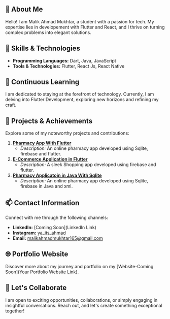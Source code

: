 ## 🌟 About Me

Hello! I am Malik Ahmad Mukhtar, a student with a passion for tech. My expertise lies in developement with Flutter and React, and I thrive on turning complex problems into elegant solutions.

## 🚀 Skills & Technologies

- **Programming Languages:** Dart, Java, JavaScript
- **Tools & Technologies:** Flutter, React Js, React Native

## 🌱 Continuous Learning

I am dedicated to staying at the forefront of technology. Currently, I am delving into Flutter Development, exploring new horizons and refining my craft.

## 🔧 Projects & Achievements

Explore some of my noteworthy projects and contributions:

1. **[Pharmacy App With Flutter](https://github.com/malikahmadmukhtar/Flutter-pharmacy-app-using-firebase-and-sqlite)**
   - *Description:* An online pharmacy app developed using Sqlite, firebase and flutter.
2. **[E-Commerce Application in Flutter](Link)**
   - *Description:* A sleek Shopping app developed using firebase and flutter.
3. **[Pharmacy Applicatoin in Java With Sqlite](Link)**
   - *Description:* An online pharmacy app developed using Sqlite, firebase in Java and xml.

## 📫 Contact Information

Connect with me through the following channels:

- **LinkedIn:** [Coming Soon](LinkedIn Link)
- **Instagram:** [ya_its_ahmad](instagram.com/ya_its_ahmad)
- **Email:** [malikahmadmukhtar165@gmail.com](mailto:malikahmadmukhtar165@gmail.com)

## 🌐 Portfolio Website

Discover more about my journey and portfolio on my [Website-Coming Soon](Your Portfolio Website Link).

## 🤝 Let's Collaborate

I am open to exciting opportunities, collaborations, or simply engaging in insightful conversations. Reach out, and let's create something exceptional together!
